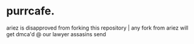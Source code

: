 # purrcafe.

ariez is disapproved from forking this repository | any fork from ariez will get dmca'd @ our lawyer assasins send
